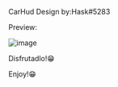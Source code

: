 CarHud Design by:Hask#5283

Preview:

![image](https://user-images.githubusercontent.com/100434787/162717936-590720c4-225f-4ee0-959e-9752b00c7a75.png)

Disfrutadlo!😁

Enjoy!😁
